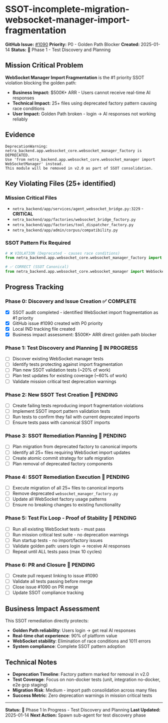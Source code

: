 # SSOT-incomplete-migration-websocket-manager-import-fragmentation

**GitHub Issue:** [#1090](https://github.com/netra-systems/netra-apex/issues/1090)
**Priority:** P0 - Golden Path Blocker
**Created:** 2025-01-14
**Status:** 🔄 Phase 1 - Test Discovery and Planning

## Mission Critical Problem

**WebSocket Manager Import Fragmentation** is the #1 priority SSOT violation blocking the golden path:
- **Business Impact:** $500K+ ARR - Users cannot receive real-time AI responses
- **Technical Impact:** 25+ files using deprecated factory pattern causing race conditions
- **User Impact:** Golden Path broken - login → AI responses not working reliably

## Evidence

```
DeprecationWarning: netra_backend.app.websocket_core.websocket_manager_factory is DEPRECATED.
Use 'from netra_backend.app.websocket_core.websocket_manager import WebSocketManager' instead.
This module will be removed in v2.0 as part of SSOT consolidation.
```

## Key Violating Files (25+ identified)

### Mission Critical Files
- `netra_backend/app/services/agent_websocket_bridge.py:3229` - **CRITICAL**
- `netra_backend/app/factories/websocket_bridge_factory.py`
- `netra_backend/app/factories/tool_dispatcher_factory.py`
- `netra_backend/app/admin/corpus/compatibility.py`

### SSOT Pattern Fix Required

```python
# ❌ VIOLATION (Deprecated - causes race conditions)
from netra_backend.app.websocket_core.websocket_manager_factory import create_websocket_manager

# ✅ CORRECT (SSOT Canonical)
from netra_backend.app.websocket_core.websocket_manager import WebSocketManager
```

## Progress Tracking

### Phase 0: Discovery and Issue Creation ✅ COMPLETE
- [x] SSOT audit completed - identified WebSocket import fragmentation as #1 priority
- [x] GitHub issue #1090 created with P0 priority
- [x] Local IND tracking file created
- [x] Business impact assessment: $500K+ ARR direct golden path blocker

### Phase 1: Test Discovery and Planning 🔄 IN PROGRESS
- [ ] Discover existing WebSocket manager tests
- [ ] Identify tests protecting against import fragmentation
- [ ] Plan new SSOT validation tests (~20% of work)
- [ ] Plan test updates for existing coverage (~60% of work)
- [ ] Validate mission critical test deprecation warnings

### Phase 2: New SSOT Test Creation 🔄 PENDING
- [ ] Create failing tests reproducing import fragmentation violations
- [ ] Implement SSOT import pattern validation tests
- [ ] Run tests to confirm they fail with current deprecated imports
- [ ] Ensure tests pass with canonical SSOT imports

### Phase 3: SSOT Remediation Planning 🔄 PENDING
- [ ] Plan migration from deprecated factory to canonical imports
- [ ] Identify all 25+ files requiring WebSocket import updates
- [ ] Create atomic commit strategy for safe migration
- [ ] Plan removal of deprecated factory components

### Phase 4: SSOT Remediation Execution 🔄 PENDING
- [ ] Execute migration of all 25+ files to canonical imports
- [ ] Remove deprecated `websocket_manager_factory.py`
- [ ] Update all WebSocket factory usage patterns
- [ ] Ensure no breaking changes to existing functionality

### Phase 5: Test Fix Loop - Proof of Stability 🔄 PENDING
- [ ] Run all existing WebSocket tests - must pass
- [ ] Run mission critical test suite - no deprecation warnings
- [ ] Run startup tests - no import/factory issues
- [ ] Validate golden path: users login → receive AI responses
- [ ] Repeat until ALL tests pass (max 10 cycles)

### Phase 6: PR and Closure 🔄 PENDING
- [ ] Create pull request linking to issue #1090
- [ ] Validate all tests passing before merge
- [ ] Close issue #1090 on PR merge
- [ ] Update SSOT compliance tracking

## Business Impact Assessment

This SSOT remediation directly protects:
- **Golden Path reliability**: Users login → get real AI responses
- **Real-time chat experience**: 90% of platform value
- **WebSocket stability**: Elimination of race conditions and 1011 errors
- **System compliance**: Complete SSOT pattern adoption

## Technical Notes

- **Deprecation Timeline**: Factory pattern marked for removal in v2.0
- **Test Coverage**: Focus on non-docker tests (unit, integration no-docker, e2e gcp staging)
- **Migration Risk**: Medium - import path consolidation across many files
- **Success Metric**: Zero deprecation warnings in mission critical tests

---

**Status:** 🔄 Phase 1 In Progress - Test Discovery and Planning
**Last Updated:** 2025-01-14
**Next Action:** Spawn sub-agent for test discovery phase